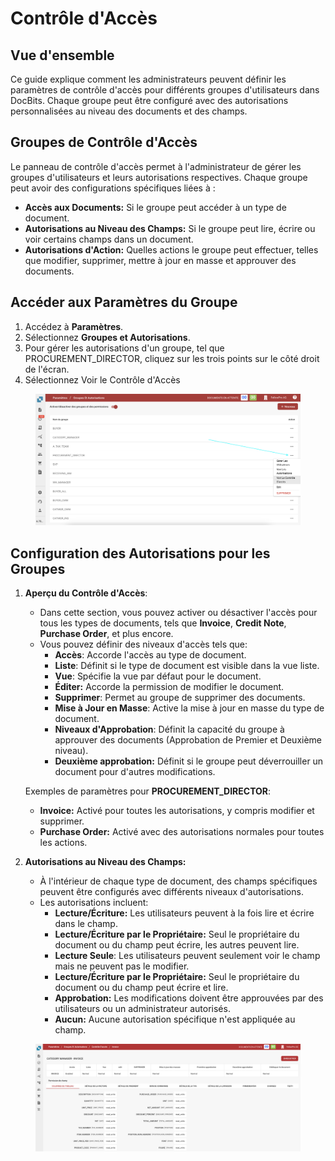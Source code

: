 # Contrôle d'Accès

## Vue d'ensemble

Ce guide explique comment les administrateurs peuvent définir les paramètres de contrôle d'accès pour différents groupes d'utilisateurs dans DocBits. Chaque groupe peut être configuré avec des autorisations personnalisées au niveau des documents et des champs.

## Groupes de Contrôle d'Accès

Le panneau de contrôle d'accès permet à l'administrateur de gérer les groupes d'utilisateurs et leurs autorisations respectives. Chaque groupe peut avoir des configurations spécifiques liées à :

* **Accès aux Documents:** Si le groupe peut accéder à un type de document.
* **Autorisations au Niveau des Champs:** Si le groupe peut lire, écrire ou voir certains champs dans un document.
* **Autorisations d'Action:** Quelles actions le groupe peut effectuer, telles que modifier, supprimer, mettre à jour en masse et approuver des documents.

## **Accéder aux Paramètres du Groupe**

1. Accédez à **Paramètres**.
2. Sélectionnez **Groupes et Autorisations**.
3. Pour gérer les autorisations d'un groupe, tel que PROCUREMENT\_DIRECTOR, cliquez sur les trois points sur le côté droit de l'écran.
4. Sélectionnez Voir le Contrôle d'Accès

<figure><img src="../../../../../.gitbook/assets/Access-Control_fr.png" alt=""><figcaption></figcaption></figure>

## Configuration des Autorisations pour les Groupes

1.  **Aperçu du Contrôle d'Accès**:

    * Dans cette section, vous pouvez activer ou désactiver l'accès pour tous les types de documents, tels que **Invoice**, **Credit Note**, **Purchase Order**, et plus encore.
    * Vous pouvez définir des niveaux d'accès tels que:
      * **Accès**: Accorde l'accès au type de document.
      * **Liste**: Définit si le type de document est visible dans la vue liste.
      * **Vue**: Spécifie la vue par défaut pour le document.
      * **Éditer:** Accorde la permission de modifier le document.
      * **Supprimer**: Permet au groupe de supprimer des documents.
      * **Mise à Jour en Masse**: Active la mise à jour en masse du type de document.
      * **Niveaux d'Approbation**: Définit la capacité du groupe à approuver des documents (Approbation de Premier et Deuxième niveau).
      * **Deuxième approbation:** Définit si le groupe peut déverrouiller un document pour d'autres modifications.

    Exemples de paramètres pour **PROCUREMENT\_DIRECTOR**:

    * **Invoice:** Activé pour toutes les autorisations, y compris modifier et supprimer.
    * **Purchase Order:** Activé avec des autorisations normales pour toutes les actions.
2. **Autorisations au Niveau des Champs:**
   * À l'intérieur de chaque type de document, des champs spécifiques peuvent être configurés avec différents niveaux d'autorisations.
   * Les autorisations incluent:
     * **Lecture/Écriture:** Les utilisateurs peuvent à la fois lire et écrire dans le champ.
     * **Lecture/Écriture par le Propriétaire:** Seul le propriétaire du document ou du champ peut écrire, les autres peuvent lire.
     * **Lecture Seule**: Les utilisateurs peuvent seulement voir le champ mais ne peuvent pas le modifier.
     * **Lecture/Écriture par le Propriétaire:** Seul le propriétaire du document ou du champ peut écrire et lire.
     * **Approbation:** Les modifications doivent être approuvées par des utilisateurs ou un administrateur autorisés.
     * **Aucun:** Aucune autorisation spécifique n'est appliquée au champ.

<figure><img src="../../../../../.gitbook/assets/Access-Control2_fr.png" alt=""><figcaption></figcaption></figure>
